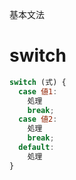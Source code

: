 基本文法
# switch
```javascript
switch (式) {
  case 値1:
    処理
    break;
  case 値2:
    処理
    break;
  default:
    処理
}
```
